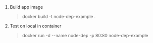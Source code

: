 1. Build app image

   > docker build -t node-dep-example .

2. Test on local in container
   > docker run -d --name node-dep -p 80:80 node-dep-example
